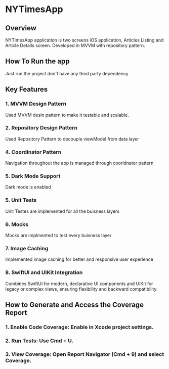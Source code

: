 # NYTimesApp


## Overview
NYTimesApp application is two screens iOS application, Articles Listing and Article Details screen.
Developed in MVVM with repository pattern.

## How To Run the app
Just run the project don't have any third party dependency 

## Key Features

### 1. MVVM Design Pattern
Used MVVM desin pattern to make it testable and scalable.

### 2. Repository Design Pattern
 Used Repository Pattern to decouple viewModel from data layer
 
### 4. Coordinator Pattern
Navigation throughout the app is managed through cooridnator pattern

### 5. Dark Mode Support
Dark mode is enabled 

### 5. Unit Tests
Unit Testes are implemented for all the buisness layers

### 6. Mocks
Mocks are implmented to test every buisness layer 

### 7. Image Caching
Implemented image caching for better and responsive user experience

### 8. SwiftUI and UIKit Integration
Combines SwiftUI for modern, declarative UI components and UIKit for legacy or complex views, ensuring flexibility and backward compatibility.

## How to Generate and Access the Coverage Report

### 1. Enable Code Coverage: Enable in Xcode project settings.

### 2. Run Tests: Use Cmd + U.

### 3. View Coverage: Open Report Navigator (Cmd + 9) and select Coverage.


